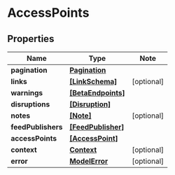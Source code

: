 
# AccessPoints

## Properties

Name | Type | Note
---- | ---- | ----
**pagination** | [**Pagination**](Pagination.md) | 
**links** | [**[LinkSchema]**](LinkSchema.md) | [optional] 
**warnings** | [**[BetaEndpoints]**](BetaEndpoints.md) | 
**disruptions** | [**[Disruption]**](Disruption.md) | 
**notes** | [**[Note]**](Note.md) | [optional] 
**feedPublishers** | [**[FeedPublisher]**](FeedPublisher.md) | 
**accessPoints** | [**[AccessPoint]**](AccessPoint.md) | 
**context** | [**Context**](Context.md) | [optional] 
**error** | [**ModelError**](ModelError.md) | [optional] 

